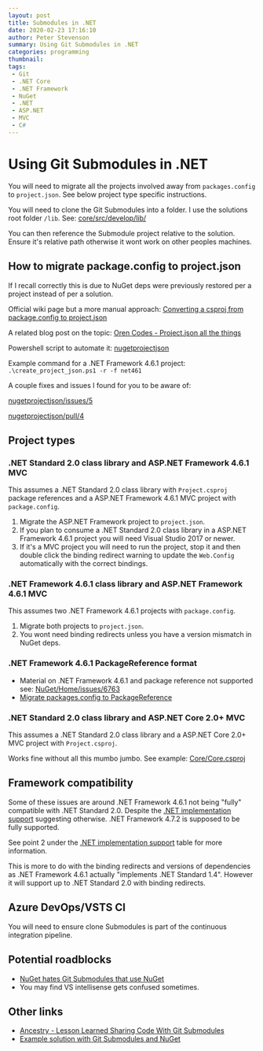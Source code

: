 ```yaml
---
layout: post
title: Submodules in .NET
date: 2020-02-23 17:16:10
author: Peter Stevenson
summary: Using Git Submodules in .NET
categories: programming
thumbnail:
tags:
 - Git
 - .NET Core
 - .NET Framework
 - NuGet
 - .NET
 - ASP.NET
 - MVC
 - C#
---
```


# Using Git Submodules in .NET

You will need to migrate all the projects involved away from `packages.config` to `project.json`. See below project type specific instructions.

You will need to clone the Git Submodules into a folder. I use the solutions root folder `/lib`. See: [core/src/develop/lib/](https://bitbucket.org/2E0PGS/core/src/develop/lib)

You can then reference the Submodule project relative to the solution. Ensure it's relative path otherwise it wont work on other peoples machines.

## How to migrate package.config to project.json

If I recall correctly this is due to NuGet deps were previously restored per a project instead of per a solution.

Official wiki page but a more manual approach: [Converting a csproj from package.config to project.json](https://github.com/NuGet/Home/wiki/Converting-a-csproj-from-package.config-to-project.json)

A related blog post on the topic: [Oren Codes - Project.json all the things](https://oren.codes/2016/02/08/project-json-all-the-things/)

Powershell script to automate it: [nugetprojectjson](https://github.com/wgtmpeters/nugetprojectjson)

Example command for a .NET Framework 4.6.1 project: `.\create_project_json.ps1 -r -f net461`

A couple fixes and issues I found for you to be aware of:

[nugetprojectjson/issues/5](https://github.com/wgtmpeters/nugetprojectjson/issues/5)

[nugetprojectjson/pull/4](https://github.com/wgtmpeters/nugetprojectjson/pull/4)

## Project types

### .NET Standard 2.0 class library and ASP.NET Framework 4.6.1 MVC

This assumes a .NET Standard 2.0 class library with `Project.csproj` package references and a ASP.NET Framework 4.6.1 MVC project with `package.config`.

1. Migrate the ASP.NET Framework project to `project.json`.
2. If you plan to consume a .NET Standard 2.0 class library in a ASP.NET Framework 4.6.1 project you will need Visual Studio 2017 or newer.
3. If it's a MVC project you will need to run the project, stop it and then double click the binding redirect warning to update the `Web.Config` automatically with the correct bindings.

### .NET Framework 4.6.1 class library and ASP.NET Framework 4.6.1 MVC

This assumes two .NET Framework 4.6.1 projects with `package.config`.

1. Migrate both projects to `project.json`.
2. You wont need binding redirects unless you have a version mismatch in NuGet deps.

### .NET Framework 4.6.1 PackageReference format

* Material on .NET Framework 4.6.1 and package reference not supported see: [NuGet/Home/issues/6763](https://github.com/NuGet/Home/issues/6763)
* [Migrate packages.config to PackageReference](https://docs.microsoft.com/en-us/nuget/consume-packages/migrate-packages-config-to-package-reference#limitations)

### .NET Standard 2.0 class library and ASP.NET Core 2.0+ MVC

This assumes a .NET Standard 2.0 class library and a ASP.NET Core 2.0+ MVC project with `Project.csproj`.

Works fine without all this mumbo jumbo. See example: [Core/Core.csproj](https://bitbucket.org/2E0PGS/core/src/develop/Core/Core.csproj)

## Framework compatibility

Some of these issues are around .NET Framework 4.6.1 not being "fully" compatible with .NET Standard 2.0. Despite the [.NET implementation support](https://docs.microsoft.com/en-us/dotnet/standard/net-standard#net-implementation-support) suggesting otherwise. .NET Framework 4.7.2 is supposed to be fully supported.

See point 2 under the [.NET implementation support](https://docs.microsoft.com/en-us/dotnet/standard/net-standard#net-implementation-support) table for more information.

This is more to do with the binding redirects and versions of dependencies as .NET Framework 4.6.1 actually "implements .NET Standard 1.4". However it will support up to .NET Standard 2.0 with binding redirects.

## Azure DevOps/VSTS CI

You will need to ensure clone Submodules is part of the continuous integration pipeline.

## Potential roadblocks

* [NuGet hates Git Submodules that use NuGet](https://github.com/NuGet/Home/issues/4124#issuecomment-269487836)
* You may find VS intellisense gets confused sometimes.

## Other links

* [Ancestry - Lesson Learned Sharing Code With Git Submodules](https://blogs.ancestry.com/ancestry/2015/02/26/lesson-learned-sharing-code-with-git-submodule/)
* [Example solution with Git Submodules and NuGet](https://github.com/saturn72/SolutionWithGitSubmodulesAndNuget)